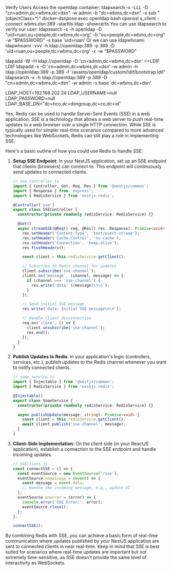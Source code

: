 Verify Users
Access the openldap container:
ldapsearch -x -LLL -D "cn=admin,dc=wbms,dc=dsn" -w admin -b "dc=wbms,dc=dsn" -s sub "(objectClass=*)"
docker-dsnpose exec openldap bash
openssl s_client -connect wbms.dsn:389 -starttls ldap -showcerts
You can use ldapsearch to verify our user:
ldapsearch -x -h openldap -D "uid=ruan,ou=people,dc=wbms,dc=org" -b "ou=people,dc=wbms,dc=org" -w "$PASSWORD" -s base 'uid=ruan'
Or we can use ldapwhoami:
ldapwhoami -vvv -h ldap://openldap:389 -p 389 -D 'uid=ruan,ou=people,dc=wbms,dc=org' -x -w "$PASSWORD"

ldapadd -W -H ldap://openldap -D 'cn=admin,dc=wbms,dc=dsn' <<LDIF
LDIF
ldapadd -x -D 'cn=admin,dc=wbms,dc=dsn' -w admin -h ldap://openldap:389 -p 389  -f  '/assets/openldap/custom/ldif/bootstrap.ldif'
ldapsearch -x -h ldap://openldap:389 -p 389  -D "cn=admin,dc=wbms,dc=dsn"  -w admin -s base 'dc=wbms,dc=dsn'

LDAP_HOST=192.168.202.24
LDAP_USERNAME=null
LDAP_PASSWORD=null
LDAP_BASE_DN="dc=hco,dc=dsngroup,dc=co,dc=id"

Yes, Redis can be used to handle Server-Sent Events (SSE) in a web application. SSE is a technology that allows a web server to push real-time updates to a web browser over a single HTTP connection. While SSE is typically used for simpler real-time scenarios compared to more advanced technologies like WebSockets, Redis can still play a role in implementing SSE.

Here's a basic outline of how you could use Redis to handle SSE:

1. **Setup SSE Endpoint**:
   In your NestJS application, set up an SSE endpoint that clients (browsers) can connect to. This endpoint will continuously send updates to connected clients.

   ```typescript
   // sse.controller.ts
   import { Controller, Get, Req, Res } from '@nestjs/common';
   import { Response } from 'express';
   import { RedisService } from 'nestjs-redis';

   @Controller('sse')
   export class SSEController {
     constructor(private readonly redisService: RedisService) {}

     @Get()
     async streamSSE(@Req() req, @Res() res: Response): Promise<void> {
       res.setHeader('Content-Type', 'text/event-stream');
       res.setHeader('Cache-Control', 'no-cache');
       res.setHeader('Connection', 'keep-alive');
       res.flushHeaders();

       const client = this.redisService.getClient();

       // Subscribe to Redis channel for updates
       client.subscribe('sse-channel');
       client.on('message', (channel, message) => {
         if (channel === 'sse-channel') {
           res.write(`data: ${message}\n\n`);
         }
       });

       // Send initial SSE message
       res.write('data: Initial SSE message\n\n');

       // Handle client disconnection
       req.on('close', () => {
         client.unsubscribe('sse-channel');
         res.end();
       });
     }
   }
   ```

2. **Publish Updates to Redis**:
   In your application's logic (controllers, services, etc.), publish updates to the Redis channel whenever you want to notify connected clients.

   ```typescript
   // some.service.ts
   import { Injectable } from '@nestjs/common';
   import { RedisService } from 'nestjs-redis';

   @Injectable()
   export class SomeService {
     constructor(private readonly redisService: RedisService) {}

     async publishUpdate(message: string): Promise<void> {
       const client = this.redisService.getClient();
       await client.publish('sse-channel', message);
     }
   }
   ```

3. **Client-Side Implementation**:
   On the client side (in your ReactJS application), establish a connection to the SSE endpoint and handle incoming updates.

   ```javascript
   // SSEClient.js
   const connectSSE = () => {
     const eventSource = new EventSource('/sse');
     eventSource.onmessage = (event) => {
       const message = event.data;
       // Handle the incoming message, e.g., update UI
     };
     eventSource.onerror = (error) => {
       console.error('SSE Error:', error);
       eventSource.close();
     };
   };

   connectSSE();
   ```

By combining Redis with SSE, you can achieve a basic form of real-time communication where updates published by your NestJS application are sent to connected clients in near real-time. Keep in mind that SSE is best suited for scenarios where real-time updates are important but not extremely time-sensitive, as SSE doesn't provide the same level of interactivity as WebSockets.

